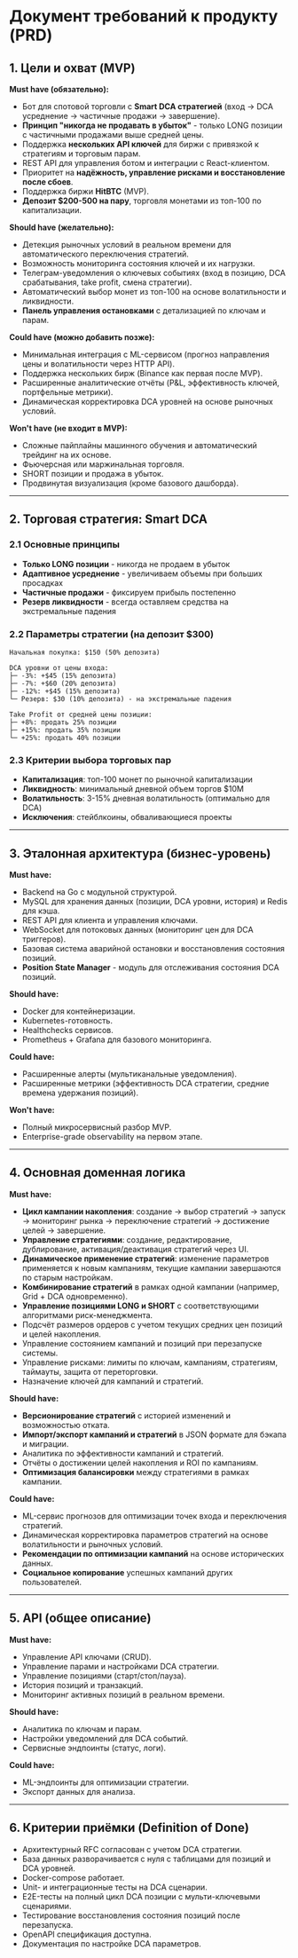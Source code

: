 # Документ требований к продукту (PRD)

## 1. Цели и охват (MVP)

**Must have (обязательно):**  
- Бот для спотовой торговли с **Smart DCA стратегией** (вход → DCA усреднение → частичные продажи → завершение).  
- **Принцип "никогда не продавать в убыток"** - только LONG позиции с частичными продажами выше средней цены.
- Поддержка **нескольких API ключей** для биржи с привязкой к стратегиям и торговым парам.  
- REST API для управления ботом и интеграции с React-клиентом.  
- Приоритет на **надёжность, управление рисками и восстановление после сбоев**.  
- Поддержка биржи **HitBTC** (MVP).  
- **Депозит $200-500 на пару**, торговля монетами из топ-100 по капитализации.

**Should have (желательно):**  
- Детекция рыночных условий в реальном времени для автоматического переключения стратегий.
- Возможность мониторинга состояния ключей и их нагрузки.  
- Телеграм-уведомления о ключевых событиях (вход в позицию, DCA срабатывания, take profit, смена стратегии).  
- Автоматический выбор монет из топ-100 на основе волатильности и ликвидности.
- **Панель управления остановками** с детализацией по ключам и парам.

**Could have (можно добавить позже):**  
- Минимальная интеграция с ML-сервисом (прогноз направления цены и волатильности через HTTP API).  
- Поддержка нескольких бирж (Binance как первая после MVP).  
- Расширенные аналитические отчёты (P&L, эффективность ключей, портфельные метрики).  
- Динамическая корректировка DCA уровней на основе рыночных условий.

**Won't have (не входит в MVP):**  
- Сложные пайплайны машинного обучения и автоматический трейдинг на их основе.  
- Фьючерсная или маржинальная торговля.  
- SHORT позиции и продажа в убыток.
- Продвинутая визуализация (кроме базового дашборда).  

---

## 2. Торговая стратегия: Smart DCA

### 2.1 Основные принципы
- **Только LONG позиции** - никогда не продаем в убыток
- **Адаптивное усреднение** - увеличиваем объемы при больших просадках
- **Частичные продажи** - фиксируем прибыль постепенно
- **Резерв ликвидности** - всегда оставляем средства на экстремальные падения

### 2.2 Параметры стратегии (на депозит $300)
```
Начальная покупка: $150 (50% депозита)

DCA уровни от цены входа:
├─ -3%: +$45 (15% депозита) 
├─ -7%: +$60 (20% депозита)
├─ -12%: +$45 (15% депозита)
└─ Резерв: $30 (10% депозита) - на экстремальные падения

Take Profit от средней цены позиции:
├─ +8%: продать 25% позиции
├─ +15%: продать 35% позиции  
└─ +25%: продать 40% позиции
```

### 2.3 Критерии выбора торговых пар
- **Капитализация**: топ-100 монет по рыночной капитализации
- **Ликвидность**: минимальный дневной объем торгов $10M
- **Волатильность**: 3-15% дневная волатильность (оптимально для DCA)
- **Исключения**: стейблкоины, обваливающиеся проекты

---

## 3. Эталонная архитектура (бизнес-уровень)

**Must have:**  
- Backend на Go с модульной структурой.  
- MySQL для хранения данных (позиции, DCA уровни, история) и Redis для кэша.  
- REST API для клиента и управления ключами.  
- WebSocket для потоковых данных (мониторинг цен для DCA триггеров).  
- Базовая система аварийной остановки и восстановления состояния позиций.
- **Position State Manager** - модуль для отслеживания состояния DCA позиций.

**Should have:**  
- Docker для контейнеризации.  
- Kubernetes-готовность.  
- Healthchecks сервисов.  
- Prometheus + Grafana для базового мониторинга.  

**Could have:**  
- Расширенные алерты (мультиканальные уведомления).  
- Расширенные метрики (эффективность DCA стратегии, средние времена удержания позиций).  

**Won't have:**  
- Полный микросервисный разбор MVP.  
- Enterprise-grade observability на первом этапе.  

---

## 4. Основная доменная логика

**Must have:**  
- **Цикл кампании накопления**: создание → выбор стратегий → запуск → мониторинг рынка → переключение стратегий → достижение целей → завершение.
- **Управление стратегиями**: создание, редактирование, дублирование, активация/деактивация стратегий через UI.
- **Динамическое применение стратегий**: изменение параметров применяется к новым кампаниям, текущие кампании завершаются по старым настройкам.
- **Комбинирование стратегий** в рамках одной кампании (например, Grid + DCA одновременно).
- **Управление позициями LONG и SHORT** с соответствующими алгоритмами риск-менеджмента.
- Подсчёт размеров ордеров с учетом текущих средних цен позиций и целей накопления.  
- Управление состоянием кампаний и позиций при перезапуске системы.
- Управление рисками: лимиты по ключам, кампаниям, стратегиям, таймауты, защита от переторговки.  
- Назначение ключей для кампаний и стратегий.  

**Should have:**  
- **Версионирование стратегий** с историей изменений и возможностью отката.
- **Импорт/экспорт кампаний и стратегий** в JSON формате для бэкапа и миграции.
- Аналитика по эффективности кампаний и стратегий.  
- Отчёты о достижении целей накопления и ROI по кампаниям.  
- **Оптимизация балансировки** между стратегиями в рамках кампании.

**Could have:**  
- ML-сервис прогнозов для оптимизации точек входа и переключения стратегий.  
- Динамическая корректировка параметров стратегий на основе волатильности и рыночных условий.  
- **Рекомендации по оптимизации кампаний** на основе исторических данных.
- **Социальное копирование** успешных кампаний других пользователей.  

---

## 5. API (общее описание)

**Must have:**  
- Управление API ключами (CRUD).  
- Управление парами и настройками DCA стратегии.  
- Управление позициями (старт/стоп/пауза).  
- История позиций и транзакций.  
- Мониторинг активных позиций в реальном времени.

**Should have:**  
- Аналитика по ключам и парам.  
- Настройки уведомлений для DCA событий.
- Сервисные эндпоинты (статус, логи).  

**Could have:**  
- ML-эндпоинты для оптимизации стратегии.  
- Экспорт данных для анализа.

---

## 6. Критерии приёмки (Definition of Done)

- Архитектурный RFC согласован с учетом DCA стратегии.  
- База данных разворачивается с нуля с таблицами для позиций и DCA уровней.  
- Docker-compose работает.  
- Unit- и интеграционные тесты на DCA сценарии.  
- E2E-тесты на полный цикл DCA позиции с мульти-ключевыми сценариями.  
- Тестирование восстановления состояния позиций после перезапуска.
- OpenAPI спецификация доступна.  
- Документация по настройке DCA параметров.
